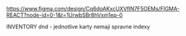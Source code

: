 https://www.figma.com/design/Cq6doAKxcUXVflN7F5OEMs/FIGMA-REACT?node-id=0-1&t=1UrwbSBr8hVxm1ep-0



INVENTORY dnd - jednotlive karty nemaji spravne indexy
